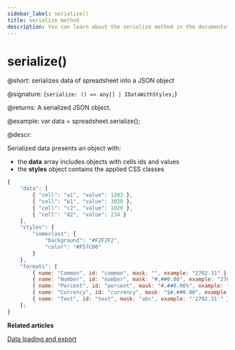 ```yaml
---
sidebar_label: serialize()
title: serialize method
description: You can learn about the serialize method in the documentation of the DHTMLX JavaScript Spreadsheet library. Browse developer guides and API reference, try out code examples and live demos, and download a free 30-day evaluation version of DHTMLX Spreadsheet.
---
```


# serialize()

@short: serializes data of spreadsheet into a JSON object

@signature: {`serialize: () => any[] | IDataWithStyles;`}

@returns:
A serialized JSON object.

@example:
var data = spreadsheet.serialize();

@descr:

Serialized data presents an object with:

- the **data** array includes objects with cells ids and values
- the **styles** object contains the applied CSS classes

~~~js
{
	"data": [
    	{ "cell": "a1", "value": 1203 },
		{ "cell": "b1", "value": 3020 },
		{ "cell": "c2", "value": 1020 },
		{ "cell": "d2", "value": 234 }
    ],
	"styles": {
		"someclass": {
			"background": "#F2F2F2",
			"color": "#F57C00"
		}		
	},
	"formats": [
        { name: "Common", id: "common", mask: "", example: "2702.31" },
        { name: "Number", id: "number", mask: "#,##0.00", example: "2702.31" },
        { name: "Percent", id: "percent", mask: "#,##0.00%", example: "27.0231%" },
        { name: "Currency", id: "currency", mask: "$#,##0.00", example: "$2702.31" },
        { name: "Text", id: "text", mask: "abc", example: "'2702.31'" }
    ];
}
~~~

**Related articles**

[Data loading and export](loading_data.md#saving-and-restoring-state)
